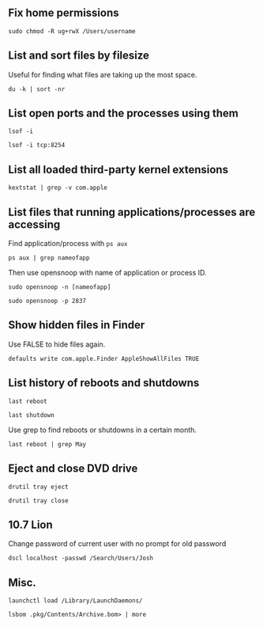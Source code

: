 ## Fix home permissions

`sudo chmod -R ug+rwX /Users/username`

## List and sort files by filesize

Useful for finding what files are taking up the most space.

`du -k | sort -nr`

## List open ports and the processes using them

`lsof -i`

`lsof -i tcp:8254`

## List all loaded third-party kernel extensions

`kextstat | grep -v com.apple`

## List files that running applications/processes are accessing

Find application/process with `ps aux`

`ps aux | grep nameofapp`

Then use opensnoop with name of application or process ID.

`sudo opensnoop -n [nameofapp]`

`sudo opensnoop -p 2837`

## Show hidden files in Finder

Use FALSE to hide files again.

`defaults write com.apple.Finder AppleShowAllFiles TRUE`

## List history of reboots and shutdowns

`last reboot`

`last shutdown`

Use grep to find reboots or shutdowns in a certain month.

`last reboot | grep May`

## Eject and close DVD drive

`drutil tray eject`

`drutil tray close`

## 10.7 Lion

Change password of current user with no prompt for old password

`dscl localhost -passwd /Search/Users/Josh`

## Misc.

`launchctl load /Library/LaunchDaemons/`

`lsbom .pkg/Contents/Archive.bom> | more`
